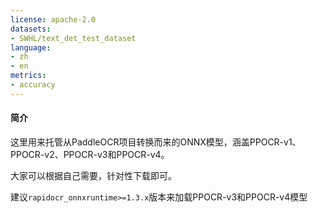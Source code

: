 ```yaml
---
license: apache-2.0
datasets:
- SWHL/text_det_test_dataset
language:
- zh
- en
metrics:
- accuracy
---
```


#### 简介
这里用来托管从PaddleOCR项目转换而来的ONNX模型，涵盖PPOCR-v1、PPOCR-v2、PPOCR-v3和PPOCR-v4。

大家可以根据自己需要，针对性下载即可。

建议`rapidocr_onnxruntime>=1.3.x`版本来加载PPOCR-v3和PPOCR-v4模型

